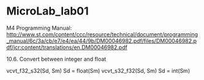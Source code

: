 # MicroLab_lab01

M4	Programming	Manual:
http://www.st.com/content/ccc/resource/technical/document/programming_manual/6c/3a/cb/e7/e4/ea/44/9b/DM00046982.pdf/files/DM00046982.pdf/jcr:content/translations/en.DM00046982.pdf

10.6. Convert between integer and float

vcvt_f32_s32(Sd, Sm) Sd = float(Sm)
vcvt_s32_f32(Sd, Sm) Sd = int(Sm)